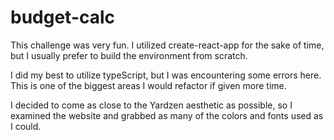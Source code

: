 # budget-calc

This challenge was very fun. I utilized create-react-app for the sake of time, but I usually prefer to build the environment from scratch.

I did my best to utilize typeScript, but I was encountering some errors here. This is one of the biggest areas I would refactor if given more time.

I decided to come as close to the Yardzen aesthetic as possible, so I examined the website and grabbed as many of the colors and fonts used as I could.